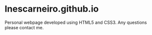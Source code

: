 # Inescarneiro.github.io

Personal webpage developed using HTML5 and CSS3.
Any questions please contact me. 
